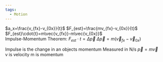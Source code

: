 ```yaml
---
tags:
  - Motion
---
```

$a_x=\frac{v_{fx}-v_{0x}}{t}$ 
$F_{est}=\frac{mv_{fx}-v_{0x}}{t}$ 
$F_{est}\cdot{t}=m\vec{v_{fx}}-m\vec{v_{0x}}$   
Impulse-Momentum Theorem:
$F_{est}\cdot{t}=\Delta{\vec{p}}$ 
$\Delta{\vec{p}}=m(\vec{v}_{fx}-\vec{v}_{0x})$  

Impulse is the change in an objects momentum
Measured in N/s
$\vec{p}=m\vec{v}$ 
v is velocity
m is momentum


